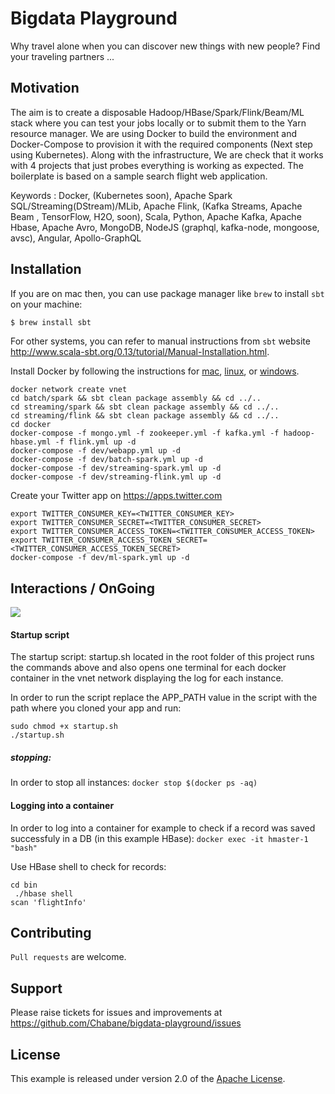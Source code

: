 # Bigdata Playground

Why travel alone when you can discover new things with new people? Find your traveling partners ...

## Motivation
The aim is to create a disposable Hadoop/HBase/Spark/Flink/Beam/ML stack where you can test your jobs locally or to submit them to the Yarn resource manager. We are using Docker to build the environment and Docker-Compose to provision it with the required components (Next step using Kubernetes). Along with the infrastructure, We are check that it works with 4 projects that just probes everything is working as expected. The boilerplate is based on a sample search flight web application.

Keywords : Docker, (Kubernetes soon), Apache Spark SQL/Streaming(DStream)/MLib, Apache Flink, (Kafka Streams, Apache Beam , TensorFlow, H2O, soon), Scala, Python, Apache Kafka, Apache Hbase, Apache Avro, MongoDB, NodeJS (graphql, kafka-node, mongoose, avsc), Angular, Apollo-GraphQL

## Installation
If you are on mac then, you can use package manager like `brew` to install `sbt` on your machine:

```bash
$ brew install sbt
```

For other systems, you can refer to manual instructions from `sbt` website http://www.scala-sbt.org/0.13/tutorial/Manual-Installation.html. 

Install Docker by following the instructions for <a href='https://docs.docker.com/mac/step_one/'>mac</a>, <a href='https://docs.docker.com/linux/step_one/'>linux</a>, or <a href='https://docs.docker.com/windows/step_one/'>windows</a>.

```
docker network create vnet
cd batch/spark && sbt clean package assembly && cd ../..
cd streaming/spark && sbt clean package assembly && cd ../..
cd streaming/flink && sbt clean package assembly && cd ../..
cd docker
docker-compose -f mongo.yml -f zookeeper.yml -f kafka.yml -f hadoop-hbase.yml -f flink.yml up -d
docker-compose -f dev/webapp.yml up -d
docker-compose -f dev/batch-spark.yml up -d
docker-compose -f dev/streaming-spark.yml up -d
docker-compose -f dev/streaming-flink.yml up -d
```
Create your Twitter app on https://apps.twitter.com
```
export TWITTER_CONSUMER_KEY=<TWITTER_CONSUMER_KEY>
export TWITTER_CONSUMER_SECRET=<TWITTER_CONSUMER_SECRET>
export TWITTER_CONSUMER_ACCESS_TOKEN=<TWITTER_CONSUMER_ACCESS_TOKEN>
export TWITTER_CONSUMER_ACCESS_TOKEN_SECRET=<TWITTER_CONSUMER_ACCESS_TOKEN_SECRET>
docker-compose -f dev/ml-spark.yml up -d
```

## Interactions / OnGoing
<img src='https://image.ibb.co/eOuL5H/search_flight_simple_v4.png'/>

#### Startup script
The startup script: startup.sh located in the root folder of this project runs the commands above and also opens one terminal for each docker container in the vnet network displaying the log for each instance.

In order to run the script replace the APP_PATH value in the script with the path where you cloned your app and run:
```
sudo chmod +x startup.sh
./startup.sh
```

##### stopping: 
In order to stop all instances: ```docker stop $(docker ps -aq)```

#### Logging into a container
In order to log into a container for example to check if a record was saved successfuly in a DB (in this example HBase): ```docker exec -it hmaster-1 "bash"```

Use HBase shell to check for records:
```
cd bin
 ./hbase shell 
scan 'flightInfo'
```

## Contributing
`Pull requests` are welcome.

## Support
Please raise tickets for issues and improvements at https://github.com/Chabane/bigdata-playground/issues

## License
This example is released under version 2.0 of the [Apache License](LICENSE).